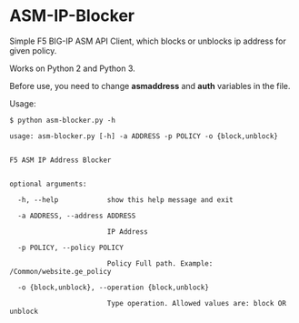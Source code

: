 # ASM-IP-Blocker

Simple F5 BIG-IP ASM API Client, which blocks or unblocks ip address for given policy.

Works on Python 2 and Python 3.

Before use, you need to change **asmaddress** and **auth** variables in the file.

Usage:

```
$ python asm-blocker.py -h

usage: asm-blocker.py [-h] -a ADDRESS -p POLICY -o {block,unblock}

 
F5 ASM IP Address Blocker


optional arguments:

  -h, --help            show this help message and exit

  -a ADDRESS, --address ADDRESS

                        IP Address

  -p POLICY, --policy POLICY

                        Policy Full path. Example: /Common/website.ge_policy

  -o {block,unblock}, --operation {block,unblock}

                        Type operation. Allowed values are: block OR unblock

```



